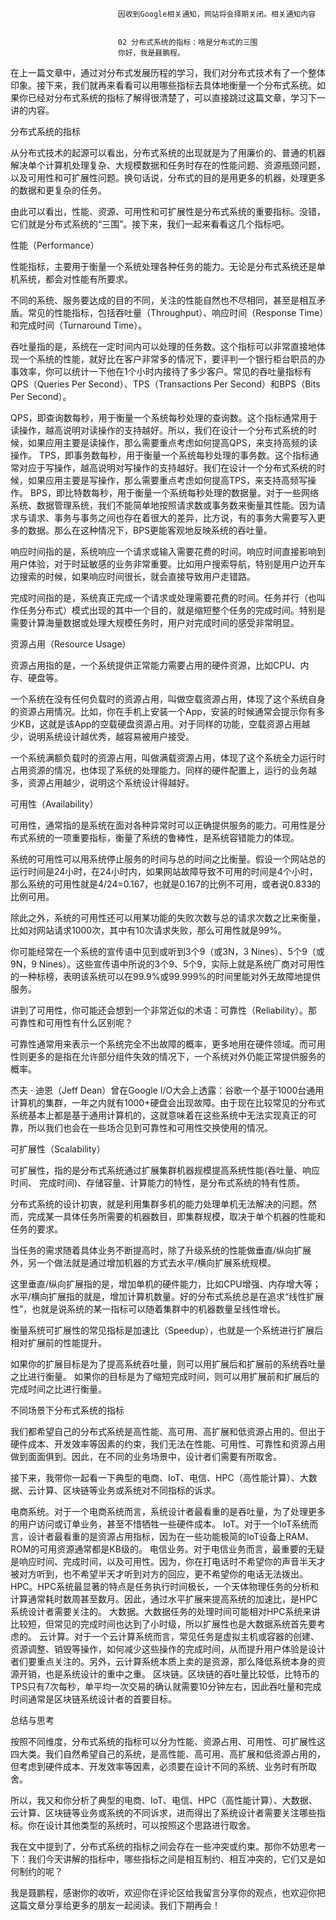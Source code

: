 
                            
                            因收到Google相关通知，网站将会择期关闭。相关通知内容
                            
                            
                            02 分布式系统的指标：啥是分布式的三围
                            你好，我是聂鹏程。

在上一篇文章中，通过对分布式发展历程的学习，我们对分布式技术有了一个整体印象。接下来，我们就再来看看可以用哪些指标去具体地衡量一个分布式系统。如果你已经对分布式系统的指标了解得很清楚了，可以直接跳过这篇文章，学习下一讲的内容。

分布式系统的指标

从分布式技术的起源可以看出，分布式系统的出现就是为了用廉价的、普通的机器解决单个计算机处理复杂、大规模数据和任务时存在的性能问题、资源瓶颈问题，以及可用性和可扩展性问题。换句话说，分布式的目的是用更多的机器，处理更多的数据和更复杂的任务。

由此可以看出，性能、资源、可用性和可扩展性是分布式系统的重要指标。没错，它们就是分布式系统的“三围”。接下来，我们一起来看看这几个指标吧。

性能（Performance）

性能指标，主要用于衡量一个系统处理各种任务的能力。无论是分布式系统还是单机系统，都会对性能有所要求。

不同的系统、服务要达成的目的不同，关注的性能自然也不尽相同，甚至是相互矛盾。常见的性能指标，包括吞吐量（Throughput）、响应时间（Response Time）和完成时间（Turnaround Time）。

吞吐量指的是，系统在一定时间内可以处理的任务数。这个指标可以非常直接地体现一个系统的性能，就好比在客户非常多的情况下，要评判一个银行柜台职员的办事效率，你可以统计一下他在1个小时内接待了多少客户。常见的吞吐量指标有QPS（Queries Per Second）、TPS（Transactions Per Second）和BPS（Bits Per Second）。


QPS，即查询数每秒，用于衡量一个系统每秒处理的查询数。这个指标通常用于读操作，越高说明对读操作的支持越好。所以，我们在设计一个分布式系统的时候，如果应用主要是读操作，那么需要重点考虑如何提高QPS，来支持高频的读操作。
TPS，即事务数每秒，用于衡量一个系统每秒处理的事务数。这个指标通常对应于写操作，越高说明对写操作的支持越好。我们在设计一个分布式系统的时候，如果应用主要是写操作，那么需要重点考虑如何提高TPS，来支持高频写操作。
BPS，即比特数每秒，用于衡量一个系统每秒处理的数据量。对于一些网络系统、数据管理系统，我们不能简单地按照请求数或事务数来衡量其性能。因为请求与请求、事务与事务之间也存在着很大的差异，比方说，有的事务大需要写入更多的数据。那么在这种情况下，BPS更能客观地反映系统的吞吐量。


响应时间指的是，系统响应一个请求或输入需要花费的时间。响应时间直接影响到用户体验，对于时延敏感的业务非常重要。比如用户搜索导航，特别是用户边开车边搜索的时候，如果响应时间很长，就会直接导致用户走错路。

完成时间指的是，系统真正完成一个请求或处理需要花费的时间。任务并行（也叫作任务分布式）模式出现的其中一个目的，就是缩短整个任务的完成时间。特别是需要计算海量数据或处理大规模任务时，用户对完成时间的感受非常明显。

资源占用（Resource Usage）

资源占用指的是，一个系统提供正常能力需要占用的硬件资源，比如CPU、内存、硬盘等。

一个系统在没有任何负载时的资源占用，叫做空载资源占用，体现了这个系统自身的资源占用情况。比如，你在手机上安装一个App，安装的时候通常会提示你有多少KB，这就是该App的空载硬盘资源占用。对于同样的功能，空载资源占用越少，说明系统设计越优秀，越容易被用户接受。

一个系统满额负载时的资源占用，叫做满载资源占用，体现了这个系统全力运行时占用资源的情况，也体现了系统的处理能力。同样的硬件配置上，运行的业务越多，资源占用越少，说明这个系统设计得越好。

可用性（Availability）

可用性，通常指的是系统在面对各种异常时可以正确提供服务的能力。可用性是分布式系统的一项重要指标，衡量了系统的鲁棒性，是系统容错能力的体现。

系统的可用性可以用系统停止服务的时间与总的时间之比衡量。假设一个网站总的运行时间是24小时，在24小时内，如果网站故障导致不可用的时间是4个小时，那么系统的可用性就是4/24=0.167，也就是0.167的比例不可用，或者说0.833的比例可用。

除此之外，系统的可用性还可以用某功能的失败次数与总的请求次数之比来衡量，比如对网站请求1000次，其中有10次请求失败，那么可用性就是99%。

你可能经常在一个系统的宣传语中见到或听到3个9（或3N，3 Nines）、5个9（或9N，9 Nines）。这些宣传语中所说的3个9、5个9，实际上就是系统厂商对可用性的一种标榜，表明该系统可以在99.9%或99.999%的时间里能对外无故障地提供服务。

讲到了可用性，你可能还会想到一个非常近似的术语：可靠性（Reliability）。那可靠性和可用性有什么区别呢？

可靠性通常用来表示一个系统完全不出故障的概率，更多地用在硬件领域。而可用性则更多的是指在允许部分组件失效的情况下，一个系统对外仍能正常提供服务的概率。

杰夫 · 迪恩（Jeff Dean）曾在Google I/O大会上透露：谷歌一个基于1000台通用计算机的集群，一年之内就有1000+硬盘会出现故障。由于现在比较常见的分布式系统基本上都是基于通用计算机的，这就意味着在这些系统中无法实现真正的可靠，所以我们也会在一些场合见到可靠性和可用性交换使用的情况。

可扩展性（Scalability）

可扩展性，指的是分布式系统通过扩展集群机器规模提高系统性能(吞吐量、响应时间、 完成时间)、存储容量、计算能力的特性，是分布式系统的特有性质。

分布式系统的设计初衷，就是利用集群多机的能力处理单机无法解决的问题。然而，完成某一具体任务所需要的机器数目，即集群规模，取决于单个机器的性能和任务的要求。

当任务的需求随着具体业务不断提高时，除了升级系统的性能做垂直/纵向扩展外，另一个做法就是通过增加机器的方式去水平/横向扩展系统规模。

这里垂直/纵向扩展指的是，增加单机的硬件能力，比如CPU增强、内存增大等；水平/横向扩展指的就是，增加计算机数量。好的分布式系统总是在追求“线性扩展性”，也就是说系统的某一指标可以随着集群中的机器数量呈线性增长。

衡量系统可扩展性的常见指标是加速比（Speedup），也就是一个系统进行扩展后相对扩展前的性能提升。


如果你的扩展目标是为了提高系统吞吐量，则可以用扩展后和扩展前的系统吞吐量之比进行衡量。
如果你的目标是为了缩短完成时间，则可以用扩展前和扩展后的完成时间之比进行衡量。


不同场景下分布式系统的指标

我们都希望自己的分布式系统是高性能、高可用、高扩展和低资源占用的。但出于硬件成本、开发效率等因素的约束，我们无法在性能、可用性、可靠性和资源占用做到面面俱到。因此，在不同的业务场景中，设计者们需要有所取舍。

接下来，我带你一起看一下典型的电商、IoT、电信、HPC（高性能计算）、大数据、云计算、区块链等业务或系统对不同指标的诉求。


电商系统。对于一个电商系统而言，系统设计者最看重的是吞吐量，为了处理更多的用户访问或订单业务，甚至不惜牺牲一些硬件成本。
IoT。对于一个IoT系统而言，设计者最看重的是资源占用指标，因为在一些功能极简的IoT设备上RAM、ROM的可用资源通常都是KB级的。
电信业务。对于电信业务而言，最重要的无疑是响应时间、完成时间，以及可用性。因为，你在打电话时不希望你的声音半天才被对方听到，也不希望半天才听到对方的回应，更不希望你的电话无法拨出。
HPC。HPC系统最显著的特点是任务执行时间极长，一个天体物理任务的分析和计算通常耗时数周甚至数月。因此，通过水平扩展来提高系统的加速比，是HPC系统设计者需要关注的。
大数据。大数据任务的处理时间可能相对HPC系统来讲比较短，但常见的完成时间也达到了小时级，所以扩展性也是大数据系统首先要考虑的。
云计算。对于一个云计算系统而言，常见任务是虚拟主机或容器的创建、资源调整、销毁等操作，如何减少这些操作的完成时间，从而提升用户体验是设计者们要重点关注的。另外，云计算系统本质上卖的是资源，那么降低系统本身的资源开销，也是系统设计的重中之重。
区块链。区块链的吞吐量比较低，比特币的TPS只有7次每秒，单平均一次交易的确认就需要10分钟左右，因此吞吐量和完成时间通常是区块链系统设计者的首要目标。




总结与思考

按照不同维度，分布式系统的指标可以分为性能、资源占用、可用性、可扩展性这四大类。我们自然希望自己的系统，是高性能、高可用、高扩展和低资源占用的，但考虑到硬件成本、开发效率等因素，必须要在设计不同的系统、业务时有所取舍。

所以，我又和你分析了典型的电商、IoT、电信、HPC（高性能计算）、大数据、云计算、区块链等业务或系统的不同诉求，进而得出了系统设计者需要关注哪些指标。你在设计其他类型的系统时，可以按照这个思路进行取舍。

我在文中提到了，分布式系统的指标之间会存在一些冲突或约束。那你不妨思考一下：我们今天讲解的指标中，哪些指标之间是相互制约、相互冲突的，它们又是如何制约的呢？

我是聂鹏程，感谢你的收听，欢迎你在评论区给我留言分享你的观点，也欢迎你把这篇文章分享给更多的朋友一起阅读。我们下期再会！

                        
                        
                            
